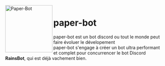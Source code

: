 <img align=left src="https://i.imgur.com/UZLwBM4.png" width="150" alt="Paper-Bot" />

# paper-bot
paper-bot est un bot discord ou tout le monde peut faire évoluer le dévelopement  
paper-bot s'engage à créer un bot ultra performant et complet pour concurrencer le bot Discord __RainsBot__, qui est déjà vachement bien.
